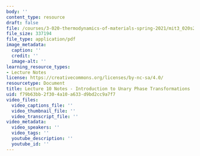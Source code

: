 ```yaml
---
body: ''
content_type: resource
draft: false
file: /courses/3-020-thermodynamics-of-materials-spring-2021/mit3_020s21_l10.pdf
file_size: 337194
file_type: application/pdf
image_metadata:
  caption: ''
  credit: ''
  image-alt: ''
learning_resource_types:
- Lecture Notes
license: https://creativecommons.org/licenses/by-nc-sa/4.0/
resourcetype: Document
title: Lecture 10 Notes - Introduction to Unary Phase Transformations
uid: f79b63bb-2f30-4a10-a633-d9bd2cc9a7f7
video_files:
  video_captions_file: ''
  video_thumbnail_file: ''
  video_transcript_file: ''
video_metadata:
  video_speakers: ''
  video_tags: ''
  youtube_description: ''
  youtube_id: ''
---
```

